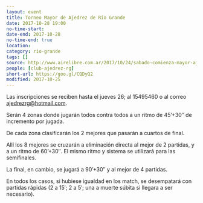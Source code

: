 ```yaml
---
layout: event 
title: Torneo Mayor de Ajedrez de Río Grande
date: 2017-10-28 19:00
no-time-start: 
date-end: 2017-10-28
no-time-end: true
location: 
category: rio-grande
tags: []
source: http://www.airelibre.com.ar/2017/10/24/sabado-comienza-mayor-ajedrez-rio-grande/
people: [club-ajedrez-rg]
short-url: https://goo.gl/CQDyQ2
modified: 2017-10-25
---
```


Las inscripciones se reciben hasta el jueves 26; al 15495460 o al correo ajedrezrg@hotmail.com.
 
Serán 4 zonas donde jugarán todos contra todos a un ritmo de 45’+30″ de incremento por jugada. 

De cada zona clasificarán los 2 mejores que pasarán a cuartos de final. 

Allí los 8 mejores se cruzarán a eliminación directa al mejor de 2 partidas, y a un ritmo de 60’+30″. El mismo ritmo y sistema se utilizará para las semifinales. 

La final, en cambio, se jugará a 90’+30″ y al mejor de 4 partidas. 

En todos los casos, si hubiese igualdad en los match, se desempatará con partidas rápidas (2 a 15′; 2 a 5′; una a muerte súbita si llegara a ser necesario).
